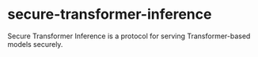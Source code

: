# secure-transformer-inference
Secure Transformer Inference is a protocol for serving Transformer-based models securely.
